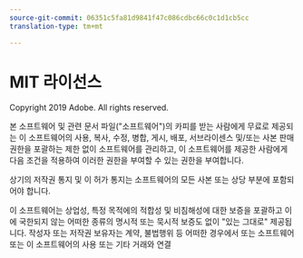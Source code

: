```yaml
---
source-git-commit: 06351c5fa81d9841f47c086cdbc66c0c1d1cb5cc
translation-type: tm+mt

---
```

# MIT 라이선스

Copyright 2019 Adobe. All rights reserved.

본 소프트웨어 및 관련 문서 파일(&quot;소프트웨어&quot;)의 카피를 받는 사람에게 무료로 제공되는 이 소프트웨어의 사용, 복사, 수정, 병합, 게시, 배포, 서브라이센스 및/또는 사본 판매 권한을 포괄하는 제한 없이 소프트웨어를 관리하고, 이 소프트웨어를 제공한 사람에게 다음 조건을 적용하여 이러한 권한을 부여할 수 있는 권한을 부여합니다.

상기의 저작권 통지 및 이 허가 통지는 소프트웨어의 모든 사본 또는 상당 부분에 포함되어야 합니다.

이 소프트웨어는 상업성, 특정 목적에의 적합성 및 비침해성에 대한 보증을 포괄하고 이에 국한되지 않는 어떠한 종류의 명시적 또는 묵시적 보증도 없이 &quot;있는 그대로&quot; 제공됩니다. 작성자 또는 저작권 보유자는 계약, 불법행위 등 어떠한 경우에서 또는 소프트웨어 또는 이 소프트웨어의 사용 또는 기타 거래와 연결
